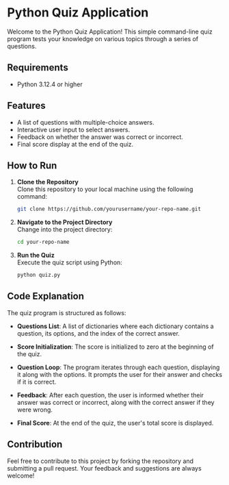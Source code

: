 # Python Quiz Application

Welcome to the Python Quiz Application! This simple command-line quiz program tests your knowledge on various topics through a series of questions. 

## Requirements

- Python 3.12.4 or higher

## Features

- A list of questions with multiple-choice answers.
- Interactive user input to select answers.
- Feedback on whether the answer was correct or incorrect.
- Final score display at the end of the quiz.

## How to Run

1. **Clone the Repository**  
   Clone this repository to your local machine using the following command:
   ```bash
   git clone https://github.com/yourusername/your-repo-name.git
   ```

2. **Navigate to the Project Directory**  
   Change into the project directory:
   ```bash
   cd your-repo-name
   ```

3. **Run the Quiz**  
   Execute the quiz script using Python:
   ```bash
   python quiz.py
   ```

## Code Explanation

The quiz program is structured as follows:

- **Questions List**: A list of dictionaries where each dictionary contains a question, its options, and the index of the correct answer.
  
- **Score Initialization**: The score is initialized to zero at the beginning of the quiz.

- **Question Loop**: The program iterates through each question, displaying it along with the options. It prompts the user for their answer and checks if it is correct.

- **Feedback**: After each question, the user is informed whether their answer was correct or incorrect, along with the correct answer if they were wrong.

- **Final Score**: At the end of the quiz, the user's total score is displayed.

## Contribution

Feel free to contribute to this project by forking the repository and submitting a pull request. Your feedback and suggestions are always welcome!
